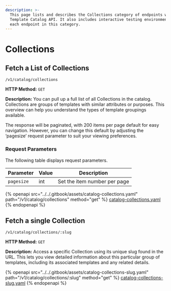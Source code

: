 ```yaml
---
description: >-
  This page lists and describes the Collections category of endpoints within the
  Template Catalog API. It also includes interactive testing environments for
  each endpoint in this category.
---
```


# Collections

## Fetch a List of Collections

`/v1/catalog/collections`

**HTTP Method:** `GET`

**Description:** You can pull up a full list of all Collections in the catalog. Collections are groups of templates with similar attributes or purposes. This overview can help you understand the types of template groupings available.

The response will be paginated, with 200 items per page default for easy navigation. However, you can change this default by adjusting the ‘pagesize’ request parameter to suit your viewing preferences.

### Request Parameters

The following table displays request parameters.

| Parameter  | Value | Description                  |
| ---------- | ----- | ---------------------------- |
| `pagesize` | int   | Set the item number per page |

{% openapi src="../../.gitbook/assets/catalog-collections.yaml" path="/v1/catalog/collections" method="get" %}
[catalog-collections.yaml](../../.gitbook/assets/catalog-collections.yaml)
{% endopenapi %}

## Fetch a single Collection

`/v1/catalog/collections/:slug`

**HTTP Method:** `GET`

**Description:** Access a specific Collection using its unique slug found in the URL. This lets you view detailed information about this particular group of templates, including its associated templates and any related details.

{% openapi src="../../.gitbook/assets/catalog-collections-slug.yaml" path="/v1/catalog/collections/:slug" method="get" %}
[catalog-collections-slug.yaml](../../.gitbook/assets/catalog-collections-slug.yaml)
{% endopenapi %}

